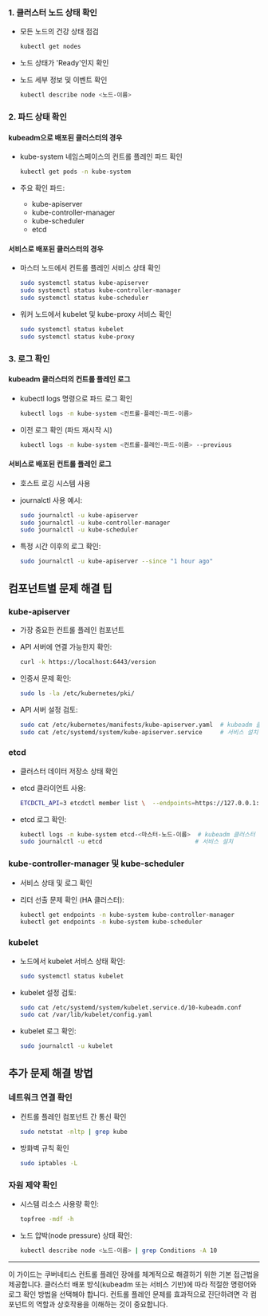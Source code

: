 ### 1. 클러스터 노드 상태 확인

- 모든 노드의 건강 상태 점검
    
    ```bash
    kubectl get nodes
    ```
    
- 노드 상태가 'Ready'인지 확인
- 노드 세부 정보 및 이벤트 확인
    
    ```bash
    kubectl describe node <노드-이름>
    ```
    

### 2. 파드 상태 확인

#### kubeadm으로 배포된 클러스터의 경우

- kube-system 네임스페이스의 컨트롤 플레인 파드 확인
    
    ```bash
    kubectl get pods -n kube-system
    ```
    
- 주요 확인 파드:
    - kube-apiserver
    - kube-controller-manager
    - kube-scheduler
    - etcd

#### 서비스로 배포된 클러스터의 경우

- 마스터 노드에서 컨트롤 플레인 서비스 상태 확인
    
    ```bash
    sudo systemctl status kube-apiserver
    sudo systemctl status kube-controller-manager
    sudo systemctl status kube-scheduler
    ```
    
- 워커 노드에서 kubelet 및 kube-proxy 서비스 확인
    
    ```bash
    sudo systemctl status kubelet
    sudo systemctl status kube-proxy
    ```
    

### 3. 로그 확인

#### kubeadm 클러스터의 컨트롤 플레인 로그

- kubectl logs 명령으로 파드 로그 확인
    
    ```bash
    kubectl logs -n kube-system <컨트롤-플레인-파드-이름>
    ```
    
- 이전 로그 확인 (파드 재시작 시)
    
    ```bash
    kubectl logs -n kube-system <컨트롤-플레인-파드-이름> --previous
    ```
    

#### 서비스로 배포된 컨트롤 플레인 로그

- 호스트 로깅 시스템 사용
- journalctl 사용 예시:
    
    ```bash
    sudo journalctl -u kube-apiserver
    sudo journalctl -u kube-controller-manager
    sudo journalctl -u kube-scheduler
    ```
    
- 특정 시간 이후의 로그 확인:
    
    ```bash
    sudo journalctl -u kube-apiserver --since "1 hour ago"
    ```
    

## 컴포넌트별 문제 해결 팁

### kube-apiserver

- 가장 중요한 컨트롤 플레인 컴포넌트
- API 서버에 연결 가능한지 확인:
    
    ```bash
    curl -k https://localhost:6443/version
    ```
    
- 인증서 문제 확인:
    
    ```bash
    sudo ls -la /etc/kubernetes/pki/
    ```
    
- API 서버 설정 검토:
    
    ```bash
    sudo cat /etc/kubernetes/manifests/kube-apiserver.yaml  # kubeadm 클러스터
    sudo cat /etc/systemd/system/kube-apiserver.service     # 서비스 설치
    ```
    

### etcd

- 클러스터 데이터 저장소 상태 확인
- etcd 클라이언트 사용:
    
    ```bash
    ETCDCTL_API=3 etcdctl member list \  --endpoints=https://127.0.0.1:2379 \  --cacert=/etc/kubernetes/pki/etcd/ca.crt \  --cert=/etc/kubernetes/pki/etcd/server.crt \  --key=/etc/kubernetes/pki/etcd/server.key
    ```
    
- etcd 로그 확인:
    
    ```bash
    kubectl logs -n kube-system etcd-<마스터-노드-이름>  # kubeadm 클러스터
    sudo journalctl -u etcd                          # 서비스 설치
    ```
    

### kube-controller-manager 및 kube-scheduler

- 서비스 상태 및 로그 확인
- 리더 선출 문제 확인 (HA 클러스터):
    
    ```bash
    kubectl get endpoints -n kube-system kube-controller-manager
    kubectl get endpoints -n kube-system kube-scheduler
    ```
    

### kubelet

- 노드에서 kubelet 서비스 상태 확인:
    
    ```bash
    sudo systemctl status kubelet
    ```
    
- kubelet 설정 검토:
    
    ```bash
    sudo cat /etc/systemd/system/kubelet.service.d/10-kubeadm.conf
    sudo cat /var/lib/kubelet/config.yaml
    ```
    
- kubelet 로그 확인:
    
    ```bash
    sudo journalctl -u kubelet
    ```
    

## 추가 문제 해결 방법

### 네트워크 연결 확인

- 컨트롤 플레인 컴포넌트 간 통신 확인
    
    ```bash
    sudo netstat -nltp | grep kube
    ```
    
- 방화벽 규칙 확인
    
    ```bash
    sudo iptables -L
    ```
    

### 자원 제약 확인

- 시스템 리소스 사용량 확인:
    
    ```bash
    topfree -mdf -h
    ```
    
- 노드 압박(node pressure) 상태 확인:
    
    ```bash
    kubectl describe node <노드-이름> | grep Conditions -A 10
    ```
    

---

이 가이드는 쿠버네티스 컨트롤 플레인 장애를 체계적으로 해결하기 위한 기본 접근법을 제공합니다. 클러스터 배포 방식(kubeadm 또는 서비스 기반)에 따라 적절한 명령어와 로그 확인 방법을 선택해야 합니다. 컨트롤 플레인 문제를 효과적으로 진단하려면 각 컴포넌트의 역할과 상호작용을 이해하는 것이 중요합니다.